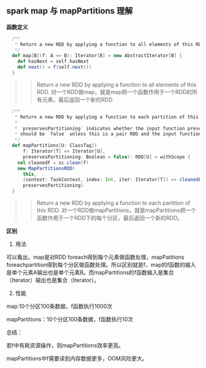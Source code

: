 ## spark map 与 mapPartitions 理解

**函数定义**

```scala
  /**
   * Return a new RDD by applying a function to all elements of this RDD.
   */
  def map[B](f: A => B): Iterator[B] = new AbstractIterator[B] {
    def hasNext = self.hasNext
    def next() = f(self.next())
  }
```
 >>Return a new RDD by applying a function to all elements of this RDD.
对一个RDD做map，就是map把一个函数作用于一个RDD的所有元素，最后返回一个新的RDD

```scala
  /**
   * Return a new RDD by applying a function to each partition of this RDD.
   *
   * `preservesPartitioning` indicates whether the input function preserves the partitioner, which
   * should be `false` unless this is a pair RDD and the input function doesn't modify the keys.
   */
  def mapPartitions[U: ClassTag](
      f: Iterator[T] => Iterator[U],
      preservesPartitioning: Boolean = false): RDD[U] = withScope {
    val cleanedF = sc.clean(f)
    new MapPartitionsRDD(
      this,
      (context: TaskContext, index: Int, iter: Iterator[T]) => cleanedF(iter),
      preservesPartitioning)
  }
```
>>Return a new RDD by applying a function to each partition of this RDD.
对一个RDD做mapPartitions，就是mapPartitions把一个函数作用于一个RDD下的每个分区，最后返回一个新的RDD。

**区别**
1. 用法

可以看出，map是对RDD foreach得到每个元素做函数处理，mapPatitions foreachpartition得到每个分区做函数处理。所以区别就是f，map的f函数的输入是单个元素A输出也是单个元素B。而mapPartitions的f函数输入是集合（Iterator）输出也是集合（Iterator）。

2. 性能

map:10个分区100条数据，f函数执行1000次

mapPartitions：10个分区100条数据，f函数执行10次

总结：

若f中有耗资源操作，则mapPartitions效率更高。

mapPartitions中f需要读到内存数据更多，OOM风险更大。


